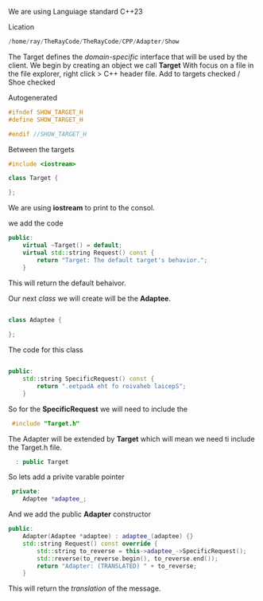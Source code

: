 We are using Languiage standard C++23

Lication
```cpp
/home/ray/TheRayCode/TheRayCode/CPP/Adapter/Show
```

The Target defines the *domain-specific* interface that will be used by the client.
We begin by creating an object we call **Target**
With focus on a file in the file explorer, right click > C++ header file.
Add to targets checked / Shoe checked

Autogenerated 
```cpp
#ifndef SHOW_TARGET_H
#define SHOW_TARGET_H

#endif //SHOW_TARGET_H
```

Between the targets
```cpp
#include <iostream>

class Target {

};
```

We are using **iostream** to print to the consol.

we add the code
```cpp
public:
    virtual ~Target() = default;
    virtual std::string Request() const {
        return "Target: The default target's behavior.";
    }
```

This will return the default behaivor.

Our next *class* we will create will be the **Adaptee**. 

```cpp

class Adaptee {
 
};
```
The code for this class

```cpp

public:
    std::string SpecificRequest() const {
        return ".eetpadA eht fo roivaheb laicepS";
    }

```
So for the **SpecificRequest** we will need to include the
```cpp
 #include "Target.h"
```

The Adapter will be extended by **Target** which will mean we need ti include the Target.h file.

```cpp
  : public Target
```

So lets add a privite varable pointer

```cpp
 private:
    Adaptee *adaptee_;
```

And we add the public **Adapter** constructor

```cpp
public:
    Adapter(Adaptee *adaptee) : adaptee_(adaptee) {}
    std::string Request() const override {
        std::string to_reverse = this->adaptee_->SpecificRequest();
        std::reverse(to_reverse.begin(), to_reverse.end());
        return "Adapter: (TRANSLATED) " + to_reverse;
    }
```
This will return the *translation* of the message.



























